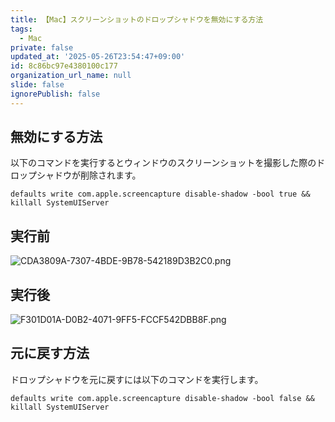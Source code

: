 ```yaml
---
title: 【Mac】スクリーンショットのドロップシャドウを無効にする方法
tags:
  - Mac
private: false
updated_at: '2025-05-26T23:54:47+09:00'
id: 8c86bc97e4380100c177
organization_url_name: null
slide: false
ignorePublish: false
---
```


## 無効にする方法

以下のコマンドを実行するとウィンドウのスクリーンショットを撮影した際のドロップシャドウが削除されます。

```terminal
defaults write com.apple.screencapture disable-shadow -bool true && killall SystemUIServer
```

## 実行前

![CDA3809A-7307-4BDE-9B78-542189D3B2C0.png](https://qiita-image-store.s3.ap-northeast-1.amazonaws.com/0/2342443/20ecb311-2eba-46d0-a1af-042814a38d45.png)

## 実行後

![F301D01A-D0B2-4071-9FF5-FCCF542DBB8F.png](https://qiita-image-store.s3.ap-northeast-1.amazonaws.com/0/2342443/722df99e-f62f-4edb-b88f-5be2cc454590.png)

## 元に戻す方法

ドロップシャドウを元に戻すには以下のコマンドを実行します。

```terminal
defaults write com.apple.screencapture disable-shadow -bool false && killall SystemUIServer
```
